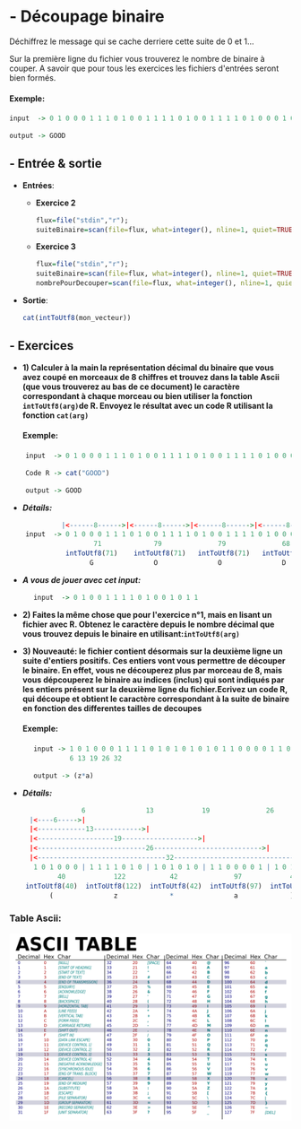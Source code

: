 # - Découpage binaire

  Déchiffrez le message qui se cache derriere cette suite de 0 et 1...
  
  Sur la première ligne du fichier vous trouverez le nombre de binaire à couper.
  A savoir que pour tous les exercices les fichiers d'entrées seront bien formés.
####  Exemple:
```R
input  -> 0 1 0 0 0 1 1 1 0 1 0 0 1 1 1 1 0 1 0 0 1 1 1 1 0 1 0 0 0 1 0 0
```
```R
output -> GOOD
```

## - Entrée & sortie

+ **Entrées**:
  + **Exercice 2**
  
    ```R
    flux=file("stdin","r");
    suiteBinaire=scan(file=flux, what=integer(), nline=1, quiet=TRUE)
    ```
  + **Exercice 3**
  
     ```R
    flux=file("stdin","r");
    suiteBinaire=scan(file=flux, what=integer(), nline=1, quiet=TRUE)
    nombrePourDecouper=scan(file=flux, what=integer(), nline=1, quiet=TRUE)
    ```
+ **Sortie**:

  ```R
  cat(intToUtf8(mon_vecteur))
  ```
  
## - Exercices
  
+ **1) Calculer à la main la représentation décimal du binaire que vous avez coupé en morceaux de 8 chiffres et trouvez dans la table Ascii (que vous trouverez au bas de ce document) le caractère correspondant à chaque morceau ou bien utiliser la fonction ```intToUtf8(arg)```de R. Envoyez le résultat avec un code R utilisant la fonction ```cat(arg)```**
  
  ####  Exemple:

```R
    input  -> 0 1 0 0 0 1 1 1 0 1 0 0 1 1 1 1 0 1 0 0 1 1 1 1 0 1 0 0 0 1 0 0
```
```R
    Code R -> cat("GOOD")
```
```R
    output -> GOOD
```
+ ***Détails:***
```R
             |<------8------>|<------8------>|<------8------>|<------8------>|
    input  -> 0 1 0 0 0 1 1 1 0 1 0 0 1 1 1 1 0 1 0 0 1 1 1 1 0 1 0 0 0 1 0 0
                     71             79              79              68
              intToUtf8(71)    intToUtf8(71)   intToUtf8(71)   intToUtf8(71)
                    G               O               O               D
```

  + ***A vous de jouer avec cet input:***
```R
      input  -> 0 1 0 0 1 1 1 1 0 1 0 0 1 0 1 1
```

+ **2) Faites la même chose que pour l'exercice n°1, mais en lisant un fichier avec R. Obtenez le caractère depuis le nombre décimal que vous trouvez depuis le binaire en utilisant:```intToUtf8(arg)```**

+ **3) Nouveauté: le fichier contient désormais sur la deuxième ligne un suite d'entiers positifs. Ces entiers vont vous permettre de découper le binaire. En effet, vous ne découperez plus par morceau de 8, mais vous dépcouperez le binaire au indices (inclus) qui sont indiqués par les entiers présent sur la  deuxième ligne du fichier.Ecrivez un code R, qui découpe et obtient le caractère correspondant à la suite de binaire en fonction des differentes tailles de decoupes**
  #### Exemple:

```R
      input -> 1 0 1 0 0 0 1 1 1 1 0 1 0 1 0 1 0 1 0 1 1 0 0 0 0 1 1 0 1 0 0 1
               6 13 19 26 32
```
```R
      output -> (z*a)
```

+ ***Détails:***
```R
                  6               13            19              26            32
     |<----6----->|
     |<------------13------------>|
     |<-------------------19------------------->|
     |<---------------------------26--------------------------->|
     |<--------------------------------32------------------------------------>|
      1 0 1 0 0 0 | 1 1 1 1 0 1 0 | 1 0 1 0 1 0 | 1 1 0 0 0 0 1 | 1 0 1 0 0 1 |
            40            122           42              97            41
    intToUtf8(40)  intToUtf8(122)  intToUtf8(42)  intToUtf8(97)  intToUtf8(41)
          (               z             *               a             )
```




### Table Ascii:
 
![Alt text](/ressources/table_ascii.png)
